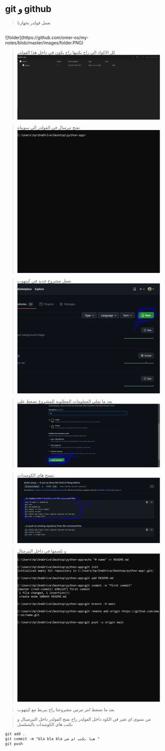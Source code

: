 # git و github




> نعمل فولدر بجهازنا 
<br />
![folder](https://github.com/omer-os/my-notes/blob/master/images/folder.PNG)


> كل الاكواد الي راح نكتبها راح يكون في داخل هذا الفولدر
![app](images/app.png)


> نفتح تيرمنال في الفولدر الي سويناه
![cap](images/Cap.png)


> نعمل مشروع جديد في كيتهوب
![new repo](images/githubnewrepo.png)


> بعد ما نملي المعلومات المطلوبة للمشروع نضغط على 
![create](images/create.png)


> ننسخ هاي الكومندات
![commands](images/commands.png)


> و نلصقها في داخل التيرمنال
![l1](images/l1.png)

> بعد ما نضغط انتر مرتين مشروعنا راح ينربط مع كيتهوب



> من نسوي اي تغير في الكود داخل الفولدر راح نفتح الفولدر داخل التيرمينال و نكتب هاي الكومندات بالتسلسل
```
git add .
git commit -m "bla bla bla هنا نكتب اي شي "
git push 
```

